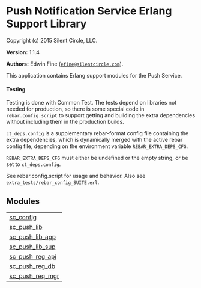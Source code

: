 

# Push Notification Service Erlang Support Library #

Copyright (c) 2015 Silent Circle, LLC.

__Version:__ 1.1.4

__Authors:__ Edwin Fine ([`efine@silentcircle.com`](mailto:efine@silentcircle.com)).

This application contains Erlang support modules for the Push Service.


#### <a name="Testing">Testing</a> ####

Testing is done with Common Test. The tests depend on libraries not needed for
production, so there is some special code in `rebar.config.script` to support
getting and building the extra dependencies without including them in the
production builds.

`ct_deps.config` is a supplementary rebar-format config file containing the
extra dependencies, which is dynamically merged with the active rebar config
file, depending on the environment variable `REBAR_EXTRA_DEPS_CFG`.

`REBAR_EXTRA_DEPS_CFG` must either be undefined or the empty string, or be set
to `ct_deps.config`.

See rebar.config.script for usage and behavior. Also see
`extra_tests/rebar_config_SUITE.erl`.


## Modules ##


<table width="100%" border="0" summary="list of modules">
<tr><td><a href="http://github.com/SilentCircle/sc_push_lib/blob/master/doc/sc_config.md" class="module">sc_config</a></td></tr>
<tr><td><a href="http://github.com/SilentCircle/sc_push_lib/blob/master/doc/sc_push_lib.md" class="module">sc_push_lib</a></td></tr>
<tr><td><a href="http://github.com/SilentCircle/sc_push_lib/blob/master/doc/sc_push_lib_app.md" class="module">sc_push_lib_app</a></td></tr>
<tr><td><a href="http://github.com/SilentCircle/sc_push_lib/blob/master/doc/sc_push_lib_sup.md" class="module">sc_push_lib_sup</a></td></tr>
<tr><td><a href="http://github.com/SilentCircle/sc_push_lib/blob/master/doc/sc_push_reg_api.md" class="module">sc_push_reg_api</a></td></tr>
<tr><td><a href="http://github.com/SilentCircle/sc_push_lib/blob/master/doc/sc_push_reg_db.md" class="module">sc_push_reg_db</a></td></tr>
<tr><td><a href="http://github.com/SilentCircle/sc_push_lib/blob/master/doc/sc_push_req_mgr.md" class="module">sc_push_req_mgr</a></td></tr></table>

